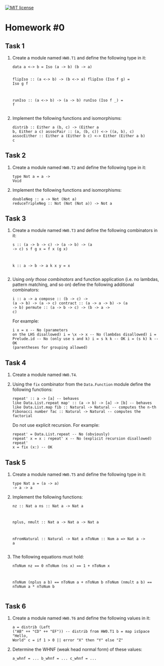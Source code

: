 [![MIT license](https://img.shields.io/badge/license-MIT-blue.svg)](https://github.com//fp-homework/blob/master/hw1/LICENSE)

<!DOCTYPE html>
<html class="no-touch" lang="en">
  <head>
    <meta http-equiv="content-type" content="text/html; charset=UTF-8">
    <meta charset="utf-8">
    <meta name="viewport" content="width=device-width, initial-scale=1.0">
  </head>
  <body>
    <main>
    <h1 id="homework-0">Homework #0</h1>
    <h2 id="task-1">Task 1</h2>
    <ol type="1">
      <li>
        <p>Create a module named <code>HW0.T1</code> and define the following type in it:</p>
        <pre><code>data a &lt;-&gt; b = Iso (a -&gt; b) (b -&gt; a)

flipIso :: (a &lt;-&gt; b) -&gt; (b &lt;-&gt; a)
flipIso (Iso f g) = Iso g f

runIso :: (a &lt;-&gt; b) -&gt; (a -&gt; b)
runIso (Iso f _) = f</code></pre>
      </li>
      <li>
        <p>Implement the following functions and isomorphisms:</p>
        <pre><code>distrib :: Either a (b, c) -&gt; (Either a b, Either a c)
assocPair :: (a, (b, c)) &lt;-&gt; ((a, b), c)
assocEither :: Either a (Either b c) &lt;-&gt; Either (Either a b) c</code></pre>
      </li>
    </ol>
    <h2 id="task-2">Task 2</h2>
    <ol type="1">
      <li>
        <p>Create a module named <code>HW0.T2</code> and define the following type in it:</p>
        <pre><code>type Not a = a -&gt; Void</code></pre>
      </li>
      <li>
        <p>Implement the following functions and isomorphisms:</p>
        <pre><code>doubleNeg :: a -&gt; Not (Not a)
reduceTripleNeg :: Not (Not (Not a)) -&gt; Not a</code></pre>
      </li>
    </ol>
    <h2 id="task-3">Task 3</h2>
    <ol type="1">
      <li>
        <p>Create a module named <code>HW0.T3</code> and define the following combinators in it:</p>
        <pre><code>s :: (a -&gt; b -&gt; c) -&gt; (a -&gt; b) -&gt; (a -&gt; c)
s f g x = f x (g x)

k :: a -&gt; b -&gt; a
k x y = x</code></pre>
      </li>
      <li>
        <p>Using <em>only those combinators</em> and function application (i.e.&nbsp;no lambdas, pattern matching, and so on) define the following additional combinators:</p>
        <pre><code>i :: a -&gt; a
compose :: (b -&gt; c) -&gt; (a -&gt; b) -&gt; (a -&gt; c)
contract :: (a -&gt; a -&gt; b) -&gt; (a -&gt; b)
permute :: (a -&gt; b -&gt; c) -&gt; (b -&gt; a -&gt; c)</code></pre>
        <p>For example:</p>
        <pre><code>i x = x         -- No (parameters on the LHS disallowed)
i = \x -&gt; x     -- No (lambdas disallowed)
i = Prelude.id  -- No (only use s and k)
i = s k k       -- OK
i = (s k) k     -- OK (parentheses for grouping allowed)</code></pre>
      </li>
    </ol>
    <h2 id="task-4">Task 4</h2>
    <ol type="1">
      <li>
        <p>Create a module named <code>HW0.T4</code>.</p>
      </li>
      <li>
        <p>Using the <code>fix</code> combinator from the <code>Data.Function</code> module define the following functions:</p>
        <pre><code>repeat' :: a -&gt; [a]             -- behaves like Data.List.repeat
map' :: (a -&gt; b) -&gt; [a] -&gt; [b]  -- behaves like Data.List.map
fib :: Natural -&gt; Natural       -- computes the n-th Fibonacci number
fac :: Natural -&gt; Natural       -- computes the factorial</code></pre>
        <p>Do not use explicit recursion. For example:</p>
        <pre><code>repeat' = Data.List.repeat     -- No (obviously)
repeat' x = x : repeat' x      -- No (explicit recursion disallowed)
repeat' x = fix (x:)           -- OK</code></pre>
      </li>
    </ol>
    <h2 id="task-5">Task 5</h2>
    <ol type="1">
      <li>
        <p>Create a module named <code>HW0.T5</code> and define the following type in it:</p>
        <pre><code>type Nat a = (a -&gt; a) -&gt; a -&gt; a</code></pre>
      </li>
      <li>
        <p>Implement the following functions:</p>
        <pre><code>nz :: Nat a
ns :: Nat a -&gt; Nat a

nplus, nmult :: Nat a -&gt; Nat a -&gt; Nat a

nFromNatural :: Natural -&gt; Nat a
nToNum :: Num a =&gt; Nat a -&gt; a</code></pre>
      </li>
      <li>
        <p>The following equations must hold:</p>
        <pre><code>nToNum nz       ==  0
nToNum (ns x)   ==  1 + nToNum x

nToNum (nplus a b)   ==   nToNum a + nToNum b
nToNum (nmult a b)   ==   nToNum a * nToNum b</code></pre>
      </li>
    </ol>
    <h2 id="task-6">Task 6</h2>
    <ol type="1">
      <li>
        <p>Create a module named <code>HW0.T6</code> and define the following values in it:</p>
        <pre><code>a = distrib (Left ("AB" ++ "CD" ++ "EF"))     -- distrib from HW0.T1
b = map isSpace "Hello, World"
c = if 1 &gt; 0 || error "X" then "Y" else "Z"</code></pre>
      </li>
      <li>
        <p>Determine the WHNF (weak head normal form) of these values:</p>
        <pre><code>a_whnf = ...
b_whnf = ...
c_whnf = ...</code></pre>
      </li>
    </ol>
    </div>
  </body>
</html>
